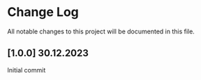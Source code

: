 # Change Log
All notable changes to this project will be documented in this file.

## [1.0.0] 30.12.2023
Initial commit